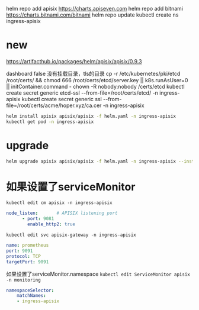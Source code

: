 helm repo add apisix https://charts.apiseven.com
helm repo add bitnami https://charts.bitnami.com/bitnami
helm repo update
kubectl create ns ingress-apisix




# new
https://artifacthub.io/packages/helm/apisix/apisix/0.9.3

dashboard false 没有挂载目录，tls的目录
cp -r /etc/kubernetes/pki/etcd /root/certs/ && chmod 666 /root/certs/etcd/server.key || k8s.runAsUser=0 || initContainer.command - chown -R nobody:nobody /certs/etcd
kubectl create secret generic etcd-ssl --from-file=/root/certs/etcd/ -n ingress-apisix
kubectl create secret generic ssl --from-file=/root/certs/acme/hoper.xyz/ca.cer -n ingress-apisix

```bash
helm install apisix apisix/apisix -f helm.yaml -n ingress-apisix
kubectl get pod -n ingress-apisix
```
# upgrade
```bash
helm upgrade apisix apisix/apisix -f helm.yaml -n ingress-apisix --install
```

# 如果设置了serviceMonitor
`kubectl edit cm apisix -n ingress-apisix`
```yaml
node_listen:       # APISIX listening port
      - port: 9081
        enable_http2: true
```
`kubectl edit svc apisix-gateway -n ingress-apisix`
```yaml
name: prometheus
port: 9091
protocol: TCP
targetPort: 9091
```
如果设置了serviceMonitor.namespace
`kubectl edit ServiceMonitor apisix -n monitoring`
```yaml
namespaceSelector:
    matchNames:
    - ingress-apisix
```
